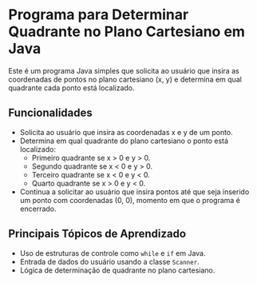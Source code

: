 # Programa para Determinar Quadrante no Plano Cartesiano em Java

Este é um programa Java simples que solicita ao usuário que insira as coordenadas de pontos no plano cartesiano (x, y) e determina em qual quadrante cada ponto está localizado.

## Funcionalidades

- Solicita ao usuário que insira as coordenadas x e y de um ponto.
- Determina em qual quadrante do plano cartesiano o ponto está localizado:
  - Primeiro quadrante se x > 0 e y > 0.
  - Segundo quadrante se x < 0 e y > 0.
  - Terceiro quadrante se x < 0 e y < 0.
  - Quarto quadrante se x > 0 e y < 0.
- Continua a solicitar ao usuário que insira pontos até que seja inserido um ponto com coordenadas (0, 0), momento em que o programa é encerrado.

## Principais Tópicos de Aprendizado

- Uso de estruturas de controle como `while` e `if` em Java.
- Entrada de dados do usuário usando a classe `Scanner`.
- Lógica de determinação de quadrante no plano cartesiano.


